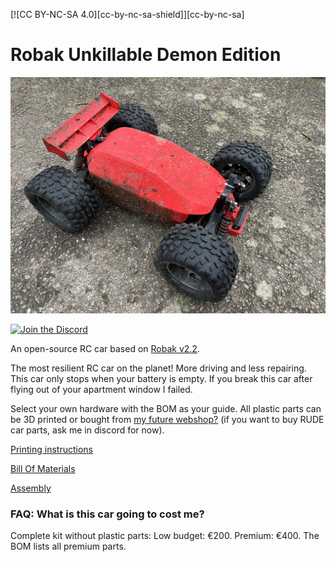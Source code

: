 [![CC BY-NC-SA 4.0][cc-by-nc-sa-shield]][cc-by-nc-sa]

# Robak Unkillable Demon Edition

![3](docs/RUDE.jpg)

[![Join the Discord](https://discord.com/api/guilds/1180485423299043368/widget.png?style=banner2)](https://discord.gg/Cc8tsbZAE3)


An open-source RC car based on [Robak v2.2](https://github.com/robaki-dev/robak/).

The most resilient RC car on the planet! More driving and less repairing. This car only stops when your battery is empty. If you break this car after flying out of your apartment window I failed.

Select your own hardware with the BOM as your guide. All plastic parts can be 3D printed or bought from [my future webshop?]() (if you want to buy RUDE car parts, ask me in discord for now).

[Printing instructions](docs/printing.md)

[Bill Of Materials](docs/BOM.md)

[Assembly](docs/Assembly.md)


### FAQ: What is this car going to cost me?

Complete kit without plastic parts: Low budget: €200. Premium: €400. The BOM lists all premium parts.